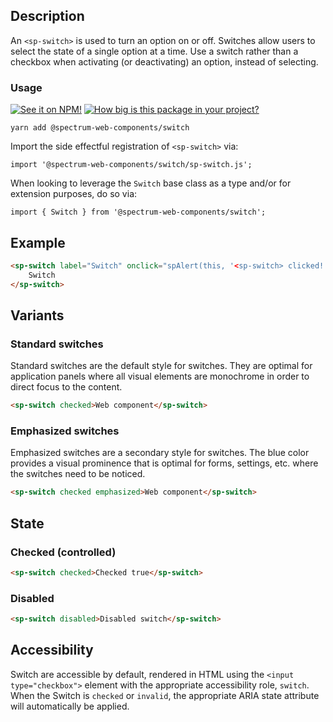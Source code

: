 ## Description

An `<sp-switch>` is used to turn an option on or off. Switches allow users to select the state of a single option at a time. Use a switch rather than a checkbox when activating (or deactivating) an option, instead of selecting.

### Usage

[![See it on NPM!](https://img.shields.io/npm/v/@spectrum-web-components/switch?style=for-the-badge)](https://www.npmjs.com/package/@spectrum-web-components/switch)
[![How big is this package in your project?](https://img.shields.io/bundlephobia/minzip/@spectrum-web-components/switch?style=for-the-badge)](https://bundlephobia.com/result?p=@spectrum-web-components/switch)

```
yarn add @spectrum-web-components/switch
```

Import the side effectful registration of `<sp-switch>` via:

```
import '@spectrum-web-components/switch/sp-switch.js';
```

When looking to leverage the `Switch` base class as a type and/or for extension purposes, do so via:

```
import { Switch } from '@spectrum-web-components/switch';
```

## Example

```html
<sp-switch label="Switch" onclick="spAlert(this, '<sp-switch> clicked!')">
    Switch
</sp-switch>
```

## Variants

### Standard switches

Standard switches are the default style for switches. They are optimal for
application panels where all visual elements are monochrome in order to direct
focus to the content.

```html
<sp-switch checked>Web component</sp-switch>
```

### Emphasized switches

Emphasized switches are a secondary style for switches. The blue color provides a
visual prominence that is optimal for forms, settings, etc. where the switches
need to be noticed.

```html
<sp-switch checked emphasized>Web component</sp-switch>
```

## State

### Checked (controlled)

```html
<sp-switch checked>Checked true</sp-switch>
```

### Disabled

```html
<sp-switch disabled>Disabled switch</sp-switch>
```

## Accessibility

Switch are accessible by default, rendered in HTML using the `<input type="checkbox">` element with the appropriate accessibility role, `switch`. When the Switch is `checked` or `invalid`, the appropriate ARIA state attribute will automatically be applied.

